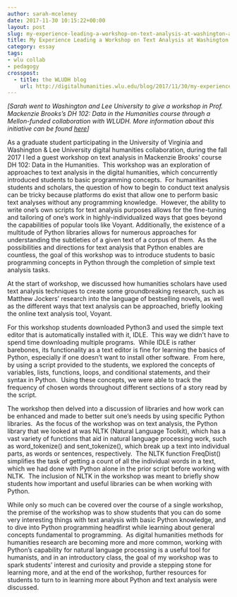 ```yaml
---
author: sarah-mceleney
date: 2017-11-30 10:15:22+00:00
layout: post
slug: my-experience-leading-a-workshop-on-text-analysis-at-washington-and-lee-university
title: My Experience Leading a Workshop on Text Analysis at Washington and Lee University
category: essay
tags:
- wlu collab
- pedagogy
crosspost:
  - title: the WLUDH blog
    url: http://digitalhumanities.wlu.edu/blog/2017/11/30/my-experience-leading-a-workshop-on-text-analysis-at-washington-and-lee-university/
---
```


_[Sarah went to Washington and Lee University to give a workshop in Prof. Mackenzie Brooks’s DH 102: Data in the Humanities course through a Mellon-funded collaboration with WLUDH. More information about this initiative can be found [here](https://github.com/wludh/research-one-collab/blob/master/wlu-faculty.md)]_

As a graduate student participating in the University of Virginia and Washington & Lee University digital humanities collaboration, during the fall 2017 I led a guest workshop on text analysis in Mackenzie Brooks’ course DH 102: Data in the Humanities.  This workshop was an exploration of approaches to text analysis in the digital humanities, which concurrently introduced students to basic programming concepts.  For humanities students and scholars, the question of how to begin to conduct text analysis can be tricky because platforms do exist that allow one to perform basic text analyses without any programming knowledge.  However, the ability to write one’s own scripts for text analysis purposes allows for the fine-tuning and tailoring of one’s work in highly-individualized ways that goes beyond the capabilities of popular tools like Voyant. Additionally, the existence of a multitude of Python libraries allows for numerous approaches for understanding the subtleties of a given text of a corpus of them.  As the possibilities and directions for text analysis that Python enables are countless, the goal of this workshop was to introduce students to basic programming concepts in Python through the completion of simple text analysis tasks.

At the start of workshop, we discussed how humanities scholars have used text analysis techniques to create some groundbreaking research, such as Matthew Jockers’ research into the language of bestselling novels, as well as the different ways that text analysis can be approached, briefly looking the online text analysis tool, Voyant.

For this workshop students downloaded Python3 and used the simple text editor that is automatically installed with it, IDLE.  This way we didn't have to spend time downloading multiple programs.  While IDLE is rather barebones, its functionality as a text editor is fine for learning the basics of Python, especially if one doesn’t want to install other software.  From here, by using a script provided to the students, we explored the concepts of variables, lists, functions, loops, and conditional statements, and their syntax in Python.  Using these concepts, we were able to track the frequency of chosen words throughout different sections of a story read by the script.

The workshop then delved into a discussion of libraries and how work can be enhanced and made to better suit one’s needs by using specific Python libraries.  As the focus of the workshop was on text analysis, the Python library that we looked at was NLTK (Natural Language Toolkit), which has a vast variety of functions that aid in natural language processing work, such as word_tokenize() and sent_tokenize(), which break up a text into individual parts, as words or sentences, respectively.  The NLTK function FreqDist() simplifies the task of getting a count of all the individual words in a text, which we had done with Python alone in the prior script before working with NLTK.  The inclusion of NLTK in the workshop was meant to briefly show students how important and useful libraries can be when working with Python.

While only so much can be covered over the course of a single workshop, the premise of the workshop was to show students that you can do some very interesting things with text analysis with basic Python knowledge, and to dive into Python programming headfirst while learning about general concepts fundamental to programming.  As digital humanities methods for humanities research are becoming more and more common, working with Python’s capability for natural language processing is a useful tool for humanists, and in an introductory class, the goal of my workshop was to spark students’ interest and curiosity and provide a stepping stone for learning more, and at the end of the workshop, further resources for students to turn to in learning more about Python and text analysis were discussed.
